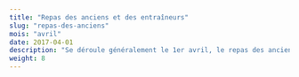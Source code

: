 ```yaml
---
title: "Repas des anciens et des entraîneurs"
slug: "repas-des-anciens"
mois: "avril"
date: 2017-04-01
description: "Se déroule généralement le 1er avril, le repas des anciens et des entraîneurs est un temps festif qui permet de partager souvenirs et expériences autour d’une bonne assiette."
weight: 8
---
```

